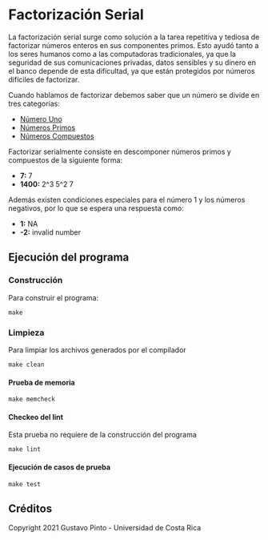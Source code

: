 # Factorización Serial
La factorización serial surge como solución  a la tarea repetitiva y tediosa de factorizar  números enteros en sus componentes primos. Esto ayudó tanto a los seres humanos como a las computadoras tradicionales, ya que la seguridad de sus comunicaciones privadas, datos sensibles y su dinero en el banco depende de esta dificultad, ya que están protegidos por números difíciles de factorizar.

Cuando hablamos de factorizar debemos saber que un número se divide en tres categorías:
- [Número Uno](https://es.wikipedia.org/wiki/Uno "Número Uno")
- [Números Primos](https://es.wikipedia.org/wiki/Número_primo "Números Primos")
- [Números Compuestos](https://es.wikipedia.org/wiki/Número_compuesto "Números Compuestos")

Factorizar serialmente consiste en descomponer números primos y compuestos de la siguiente forma:

  - **7:** 7
  - **1400:** 2^3 5^2 7

Además existen condiciones especiales para el número 1 y  los números negativos, por lo que se espera una respuesta como:

- **1:** NA
-  **-2:** invalid number


## Ejecución del programa

### Construcción
Para construir el programa:

`make`

### Limpieza
Para limpiar los archivos generados por el compilador

`make clean`

#### Prueba de memoria

`make memcheck`

#### Checkeo del lint
Esta prueba no requiere de la construcción del programa

`make lint`

#### Ejecución de casos de prueba

`make test`

## Créditos

Copyright 2021 Gustavo Pinto - Universidad de Costa Rica

